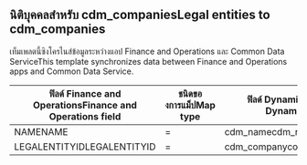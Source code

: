 ## <a name="legal-entities-to-cdm_companies"></a><span data-ttu-id="6005d-101">นิติบุคคลสำหรับ cdm_companies</span><span class="sxs-lookup"><span data-stu-id="6005d-101">Legal entities to cdm_companies</span></span>

<span data-ttu-id="6005d-102">เท็มเพลตนี้ซิงโครไนส์ข้อมูลระหว่างแอป Finance and Operations และ Common Data Service</span><span class="sxs-lookup"><span data-stu-id="6005d-102">This template synchronizes data between Finance and Operations apps and Common Data Service.</span></span>

<span data-ttu-id="6005d-103">ฟิลด์ Finance and Operations</span><span class="sxs-lookup"><span data-stu-id="6005d-103">Finance and Operations field</span></span> | <span data-ttu-id="6005d-104">ชนิดของการแม็ป</span><span class="sxs-lookup"><span data-stu-id="6005d-104">Map type</span></span> | <span data-ttu-id="6005d-105">ฟิลด์ Dynamics 365 อื่นๆ</span><span class="sxs-lookup"><span data-stu-id="6005d-105">Other Dynamics 365 field</span></span> | <span data-ttu-id="6005d-106">ค่าเริ่มต้น</span><span class="sxs-lookup"><span data-stu-id="6005d-106">Default value</span></span>
---|---|---|---
<span data-ttu-id="6005d-107">NAME</span><span class="sxs-lookup"><span data-stu-id="6005d-107">NAME</span></span> | = | <span data-ttu-id="6005d-108">cdm_name</span><span class="sxs-lookup"><span data-stu-id="6005d-108">cdm_name</span></span> | 
<span data-ttu-id="6005d-109">LEGALENTITYID</span><span class="sxs-lookup"><span data-stu-id="6005d-109">LEGALENTITYID</span></span> | = | <span data-ttu-id="6005d-110">cdm_companycode</span><span class="sxs-lookup"><span data-stu-id="6005d-110">cdm_companycode</span></span> | 
